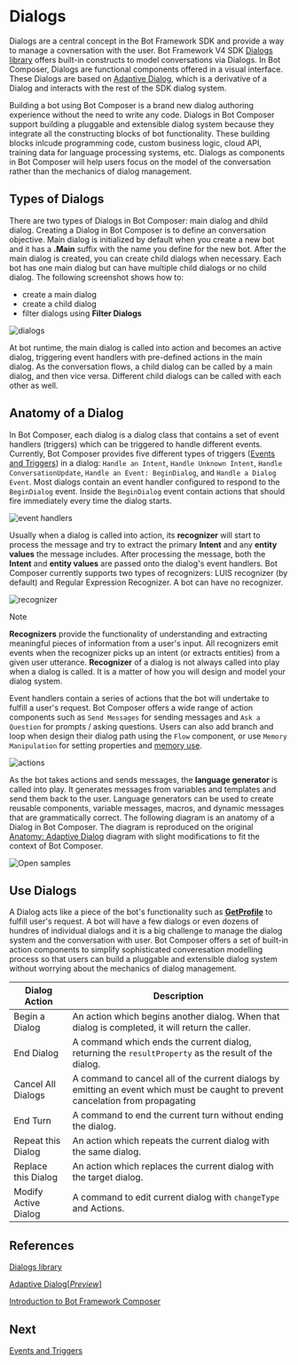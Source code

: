 # Dialogs 

 Dialogs are a central concept in the Bot Framework SDK and provide a way to manage a covnersation with the user. Bot Framework V4 SDK [Dialogs library](https://docs.microsoft.com/en-us/azure/bot-service/bot-builder-concept-dialog?view=azure-bot-service-4.0#waterfall-dialogs) offers built-in constructs to model conversations via Dialogs. In Bot Composer, Dialogs are functional components offered in a visual interface. These Dialogs are based on [Adaptive Dialog](https://github.com/Microsoft/BotBuilder-Samples/tree/master/experimental/adaptive-dialog#readme), which is a derivative of a Dialog and interacts with the rest of the SDK dialog system. 
 
 Building a bot using Bot Composer is a brand new dialog authoring experience without the need to write any code. Dialogs in Bot Composer support building a pluggable and extensible dialog system because they integrate all the constructing blocks of bot functionality. These building blocks inlcude programming code, custom business logic, cloud API, training data for language processing systems, etc. Dialogs as components in Bot Composer will help users focus on the model of the conversation rather than the mechanics of dialog management.  

## Types of Dialogs  
There are two types of Dialogs in Bot Composer: main dialog and dhild dialog. Creating a Dialog in Bot Composer is to define an conversation objective. Main dialog is initialized by default when you create a new bot and it has a **.Main** suffix with the name you define for the new bot. After the main dialog is created, you can create child dialogs when necessary. Each bot has one main dialog but can have multiple child dialogs or no child dialog. The following screenshot shows how to: 
- create a main dialog 
- create a child dialog 
- filter dialogs using **Filter Dialogs**

<p align="left">
    <img alt="dialogs" src="./media/dialog/test.gif" style="max-width:500px;" />
</p>

<!-- ![dialogs](./media/dialog/dialogs.gif) -->

At bot runtime, the main dialog is called into action and becomes an active dialog, triggering event handlers with pre-defined actions in the main dialog. As the conversation flows, a child dialog can be called by a main dialog, and then vice versa. Different child dialogs can be called with each other as well. 

## Anatomy of a Dialog 
In Bot Composer, each dialog is a dialog class that contains a set of event handlers (triggers) which can be triggered to handle different events. Currently, Bot Composer provides five different types of triggers ([Events and Triggers](https://github.com/microsoft/BotFramework-Composer/blob/master/docs/triggers_and_events.md)) in a dialog: `Handle an Intent`, `Handle Unknown Intent`, `Handle ConversationUpdate`, `Handle an Event: BeginDialog`, and `Handle a Dialog Event`. Most dialogs contain an event handler configured to respond to the `BeginDialog` event. Inside the `BeginDialog` event contain actions that should fire immediately every time the dialog starts. 

![event handlers](./media/dialog/eventhandlers.png)

Usually when a dialog is called into action, its **recognizer** will start to process the message and try to extract the primary **Intent** and any **entity values** the message includes. After processing the message, both the **Intent** and **entity values** are passed onto the dialog's event handlers. Bot Composer currently supports two types of recognizers: LUIS recognizer (by default) and Regular Expression Recognizer. A bot can have no recognizer. 

![recognizer](./media/dialog/recognizer.png)


> [!NOTE]
> **Recognizers** provide the functionality of understanding and extracting meaningful pieces of information from a user's input. All recognizers emit events when the recognizer picks up an intent (or extracts entities) from a given user utterance. **Recognizer** of a dialog is not always called into play when a dialog is called. It is a matter of how you will design and model your dialog system.   

Event handlers contain a series of actions that the bot will undertake to fulfill a user's request. Bot Composer offers a wide range of action components such as `Send Messages` for sending messages and `Ask a Question` for prompts / asking questions. Users can also add branch and loop when design their dialog path using the `Flow` component, or use `Memory Manipulation` for setting properties and [memory use](https://github.com/microsoft/BotFramework-Composer/blob/master/docs/using_memory.md). 

![actions](./media/dialog/actions.png)

As the bot takes actions and sends messages, the **language generator** is called into play. It generates messages from variables and templates and send them back to the user. Language generators can be used to create reusable components, variable messages, macros, and dynamic messages that are grammatically correct. The following diagram is an anatomy of a Dialog in Bot Composer. The diagram is reproduced on the original [Anatomy: Adaptive Dialog](https://github.com/microsoft/BotBuilder-Samples/blob/master/experimental/adaptive-dialog/docs/anatomy-and-runtime-behavior.md#anatomy-adaptive-dialog) diagram with slight modifications to fit the context of Bot Composer. 

<p align="left">
    <img alt="Open samples" src="./media/dialog/DialogAnatomy.png" style="max-width:780px;" />
</p>

<!-- ![dialog anatomy](./media/dialog/DialogAnatomy.png) -->

## Use Dialogs

A Dialog acts like a piece of the bot's functionality such as [**GetProfile**](https://github.com/microsoft/BotFramework-Composer/tree/master/SampleBots/Interrupt) to fulfill user's request. A bot will have a few dialogs or even dozens of hundres of individual dialogs and it is a big challenge to manage the dialog system and the conversation with user. Bot Composer offers a set of built-in action components to simplify sophisticated converesation modelling process so that users can build a pluggable and extensible dialog system without worrying about the mechanics of dialog management. 

| Dialog Action        | Description                                                                                                                      |
| -------------------- | -------------------------------------------------------------------------------------------------------------------------------- |
| Begin a Dialog       | An action which begins another dialog. When that dialog is completed, it will return the caller.                                 |
| End Dialog           | A command which ends the current dialog, returning the `resultProperty` as the result of the dialog.                             |
| Cancel All Dialogs   | A command to cancel all of the current dialogs by emitting an event which must be caught to prevent cancelation from propagating |
| End Turn             | A command to end the current turn without ending the dialog.                                                                     |
| Repeat this Dialog   | An action which repeats the current dialog with the same dialog.                                                                 |
| Replace this Dialog  | An action which replaces the current dialog with the target dialog.                                                              |
| Modify Active Dialog | A command to edit current dialog with `changeType` and Actions.                                                                  |


## References 
[Dialogs library](https://docs.microsoft.com/en-us/azure/bot-service/bot-builder-concept-dialog?view=azure-bot-service-4.0)

[Adaptive Dialog[_Preview_]](https://github.com/Microsoft/BotBuilder-Samples/tree/master/experimental/adaptive-dialog#readme)

[Introduction to Bot Framework Composer](https://github.com/microsoft/BotFramework-Composer/blob/master/docs/introduction_to_bfd.md)

## Next 
[Events and Triggers](https://github.com/microsoft/BotFramework-Composer/blob/master/docs/triggers_and_events.md)
